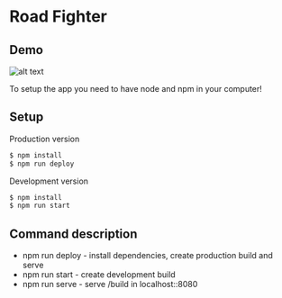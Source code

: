 # Road Fighter

## Demo

![alt text](https://github.com/maslovmichail20/road-fighter/tree/master/demo/road-fighter.gif "Road Fighter Demo")

To setup the app you need to have node and npm in your computer!

## Setup

Production version

```sh
$ npm install
$ npm run deploy
```

Development version

```sh
$ npm install
$ npm run start
```

## Command description

* npm run deploy - install dependencies, create production build and serve
* npm run start - create development build
* npm run serve - serve /build in localhost::8080